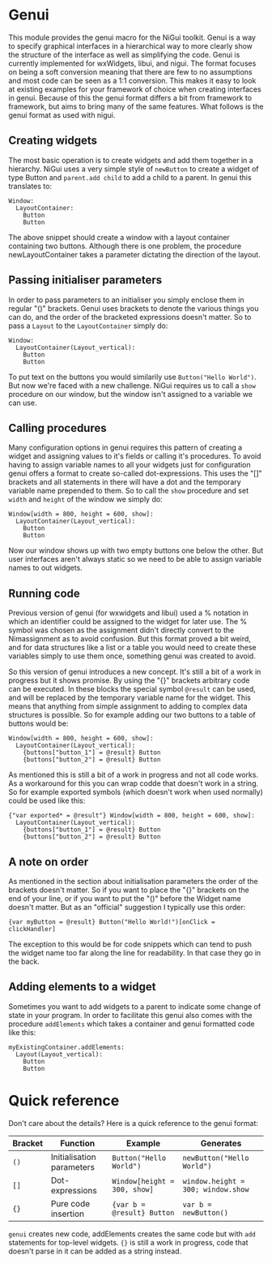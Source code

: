 # Genui
This module provides the genui macro for the NiGui toolkit. Genui is a way to specify graphical interfaces in a hierarchical way to more clearly show the structure of the interface as well as simplifying the code. Genui is currently implemented for wxWidgets, libui, and nigui. The format focuses on being a soft conversion meaning that there are few to no assumptions and most code can be seen as a 1:1 conversion. This makes it easy to look at existing examples for your framework of choice when creating interfaces in genui. Because of this the genui format differs a bit from framework to framework, but aims to bring many of the same features. What follows is the genui format as used with nigui.

## Creating widgets
The most basic operation is to create widgets and add them together in a hierarchy. NiGui uses a very simple style of `newButton` to create a widget of type Button and `parent.add child` to add a child to a parent. In genui this translates to:

```
Window:
  LayoutContainer:
    Button
    Button
```

The above snippet should create a window with a layout container containing two buttons. Although there is one problem, the procedure newLayoutContainer takes a parameter dictating the direction of the layout.

## Passing initialiser parameters
In order to pass parameters to an initialiser you simply enclose them in regular "()" brackets. Genui uses brackets to denote the various things you can do, and the order of the bracketed expressions doesn't matter. So to pass a `Layout` to the `LayoutContainer` simply do:

```
Window:
  LayoutContainer(Layout_vertical):
    Button
    Button
```

To put text on the buttons you would similarily use `Button("Hello World")`. But now we're faced with a new challenge. NiGui requires us to call a `show` procedure on our window, but the window isn't assigned to a variable we can use.

## Calling procedures
Many configuration options in genui requires this pattern of creating a widget and assigning values to it's fields or calling it's procedures. To avoid having to assign variable names to all your widgets just for configuration genui offers a format to create so-called dot-expressions. This uses the "[]" brackets and all statements in there will have a dot and the temporary variable name prepended to them. So to call the `show` procedure and set `width` and `height` of the window we simply do:

```
Window[width = 800, height = 600, show]:
  LayoutContainer(Layout_vertical):
    Button
    Button
```

Now our window shows up with two empty buttons one below the other. But user interfaces aren't always static so we need to be able to assign variable names to out widgets.

## Running code
Previous version of genui (for wxwidgets and libui) used a % notation in which an identifier could be assigned to the widget for later use. The % symbol was chosen as the assignment didn't directly convert to the Nimassignment as to avoid confusion. But this format proved a bit weird, and for data structures like a list or a table you would need to create these variables simply to use them once, something genui was created to avoid.

So this version of genui introduces a new concept. It's still a bit of a work in progress but it shows promise. By using the "{}" brackets arbitrary code can be executed. In these blocks the special symbol `@result` can be used, and will be replaced by the temporary variable name for the widget. This means that anything from simple assignment to adding to complex data structures is possible. So for example adding our two buttons to a table of buttons would be:

```
Window[width = 800, height = 600, show]:
  LayoutContainer(Layout_vertical):
    {buttons["button_1"] = @result} Button
    {buttons["button_2"] = @result} Button
``` 

As mentioned this is still a bit of a work in progress and not all code works. As a workaround for this you can wrap codde that doesn't work in a string. So for example exported symbols (which doesn't work when used normally) could be used like this:

```
{"var exported* = @result"} Window[width = 800, height = 600, show]:
  LayoutContainer(Layout_vertical):
    {buttons["button_1"] = @result} Button
    {buttons["button_2"] = @result} Button
```


## A note on order
As mentioned in the section about initialisation parameters the order of the brackets doesn't matter. So if you want to place the "{}" brackets on the end of your line, or if you want to put the "()" before the Widget name doesn't matter. But as an "official" suggestion I typically use this order:

```
{var myButton = @result} Button("Hello World!")[onClick = clickHandler]
```

The exception to this would be for code snippets which can tend to push the widget name too far along the line for readability. In that case they go in the back.

## Adding elements to a widget
Sometimes you want to add widgets to a parent to indicate some change of state in your program. In order to facilitate this genui also comes with the procedure `addElements` which takes a container and genui formatted code like this:

```
myExistingContainer.addElements:
  Layout(Layout_vertical):
    Button
    Button
```

# Quick reference
Don't care about the details? Here is a quick reference to the genui format:

| Bracket | Function                  | Example                      | Generates                          |
|---------|---------------------------|------------------------------|------------------------------------|
| `()`    | Initialisation parameters | `Button("Hello World")`      | `newButton("Hello World")`         |
| `[]`    | Dot-expressions           | `Window[height = 300, show]` | `window.height = 300; window.show` |
| `{}`    | Pure code insertion       | `{var b = @result} Button`   | `var b = newButton()`              |

`genui` creates new code, addElements creates the same code but with `add` statements for top-level widgets. `{}` is still a work in progress, code that doesn't parse in it can be added as a string instead.


